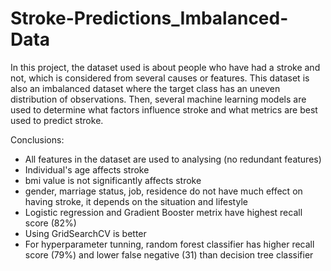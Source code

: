 # Stroke-Predictions_Imbalanced-Data
In this project, the dataset used is about people who have had a stroke and not, which is considered from several causes or features. This dataset is also an imbalanced dataset where the target class has an uneven distribution of observations. Then, several machine learning models are used to determine what factors influence stroke and what metrics are best used to predict stroke.

Conclusions:
 - All features in the dataset are used to analysing (no redundant features)
 - Individual's age affects stroke
 - bmi value is not significantly affects stroke
 - gender, marriage status, job, residence do not have much effect on having stroke, it depends on the situation and lifestyle
 - Logistic regression and Gradient Booster metrix have highest recall score (82%)
 - Using GridSearchCV is better
 - For hyperparameter tunning, random forest classifier has higher recall score (79%) and lower false negative (31) than decision tree classifier 

